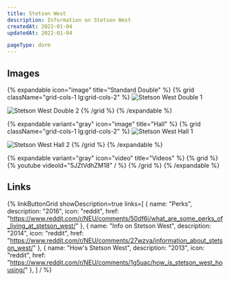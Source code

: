 ```yaml
---
title: Stetson West
description: Information on Stetson West
createdAt: 2022-01-04
updatedAt: 2022-01-04

pageType: dorm
---
```


## Images

{% expandable icon="image" title="Standard Double" %}
{% grid className="grid-cols-1 lg:grid-cols-2" %}
![Stetson West Double 1](/housing/stetson-west/double1.jpeg)

![Stetson West Double 2](/housing/stetson-west/double2.jpeg)
{% /grid %}
{% /expandable %}

{% expandable variant="gray" icon="image" title="Hall" %}
{% grid className="grid-cols-1 lg:grid-cols-2" %}
![Stetson West Hall 1](/housing/stetson-west/hall1.jpeg)

![Stetson West Hall 2](/housing/stetson-west/hall2.jpeg)
{% /grid %}
{% /expandable %}

{% expandable variant="gray" icon="video" title="Videos" %}
{% grid %}
{% youtube videoId="5JZtVdhZM18" / %}
{% /grid %}
{% /expandable %}

## Links

{% linkButtonGrid
  showDescription=true
  links=[
    { name: "Perks", description: "2016", icon: "reddit", href: "https://www.reddit.com/r/NEU/comments/50df6i/what_are_some_perks_of_living_at_stetson_west/" },
    { name: "Info on Stetson West", description: "2014", icon: "reddit", href: "https://www.reddit.com/r/NEU/comments/27wzva/information_about_stetson_west/" },
    { name: "How's Stetson West", description: "2013", icon: "reddit", href: "https://www.reddit.com/r/NEU/comments/1g5uac/how_is_stetson_west_housing/" },
  ] / %}
